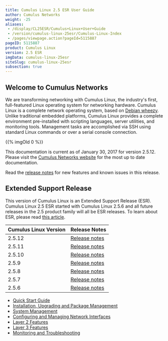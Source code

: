 ```yaml
---
title: Cumulus Linux 2.5 ESR User Guide
author: Cumulus Networks
weight: -25
aliases:
 - /display/CL25ESR/Cumulus+Linux+User+Guide
 - /version/cumulus-linux-25esr/Cumulus-Linux-Index
 - /pages/viewpage.action?pageId=5115887
pageID: 5115887
product: Cumulus Linux
version: 2.5 ESR
imgData: cumulus-linux-25esr
siteSlug: cumulus-linux-25esr
subsection: true
---
```

## Welcome to Cumulus Networks

We are transforming networking with Cumulus Linux, the industry's first,
full-featured Linux operating system for networking hardware. Cumulus
Linux is a complete network operating system, based on 
[Debian wheezy](http://www.debian.org/releases/wheezy/). Unlike traditional
embedded platforms, Cumulus Linux provides a complete environment
pre-installed with scripting languages, server utilities, and monitoring
tools. Management tasks are accomplished via SSH using standard Linux
commands or over a serial console connection.

{{% imgOld 0 %}}

This documentation is current as of January 30, 2017 for version 2.5.12.
Please visit the [Cumulus Networks website](http://docs.cumulusnetworks.com) for the most up to date
documentation.

Read the [release notes](https://support.cumulusnetworks.com/hc/en-us/articles/223501348)
for new features and known issues in this release.

## Extended Support Release

This version of Cumulus Linux is an Extended Support Release (ESR).
Cumulus Linux 2.5 ESR started with Cumulus Linux 2.5.6 and all future
releases in the 2.5 product family will all be ESR releases. To learn
about ESR, please read 
[this article](https://support.cumulusnetworks.com/hc/en-us/articles/217132357).

| Cumulus Linux Version | Release Notes                                                                       |
| --------------------- | ----------------------------------------------------------------------------------- |
| 2.5.12                | [Release notes](https://support.cumulusnetworks.com/hc/en-us/articles/115001896847) |
| 2.5.11                | [Release notes](https://support.cumulusnetworks.com/hc/en-us/articles/235460667)    |
| 2.5.10                | [Release notes](https://support.cumulusnetworks.com/hc/en-us/articles/223501348)    |
| 2.5.9                 | [Release notes](https://support.cumulusnetworks.com/hc/en-us/articles/222274627)    |
| 2.5.8                 | [Release notes](https://support.cumulusnetworks.com/hc/en-us/articles/219822308)    |
| 2.5.7                 | [Release notes](https://support.cumulusnetworks.com/hc/en-us/articles/217997967)    |
| 2.5.6                 | [Release notes](https://support.cumulusnetworks.com/hc/en-us/articles/216018818)    |

  - [Quick Start Guide](/version/cumulus-linux-25esr/Quick-Start-Guide)
  - [Installation, Upgrading and Package
    Management](/version/cumulus-linux-25esr/Installation-Upgrading-and-Package-Management/)
  - [System Management](/version/cumulus-linux-25esr/System-Management/)
  - [Configuring and Managing Network Interfaces](/version/cumulus-linux-25esr/Configuring-and-Managing-Network-Interfaces/)
  - [Layer 2 Features](/version/cumulus-linux-25esr/Layer-1-and-Layer-2-Features/)
  - [Layer 3 Features](/version/cumulus-linux-25esr/Layer-3-Features/)
  - [Monitoring and Troubleshooting](/version/cumulus-linux-25esr/Monitoring-and-Troubleshooting/)
